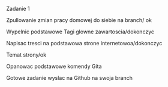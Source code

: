 Zadanie 1 

Zpullowanie zmian pracy domowej do siebie na branch/ ok

Wypelnic podstawowe Tagi glowne zawartoscia/dokonczyc

Napisac tresci na podstawowa strone internetowoa/dokonczyc

Temat strony/ok

Opanowac podstawowe komendy Gita

Gotowe zadanie wyslac na Github na swoja branch